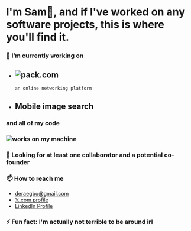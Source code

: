 # I'm Sam👋, and if I've worked on any software projects, this is where you'll find it.


<!--
<img src="https://drive.google.com/thumbnail?id=1Iljo3gxRFCgzpcZPQ6DI_JOFiCChb9LQ" alt="" width="721.7px" height="236.3px">
-->
### 🔭 I’m currently working on
- ## ![pack.com](https://drive.google.com/thumbnail?id=1O8f-bHOIdKoaQpsimfiZXS2MydJXYs8u)
      an online networking platform
- ## Mobile image search
### and all of my code
### ![works on my machine](https://drive.google.com/thumbnail?id=1S2TLFA1ntxWQDg5En7VMOXuSVEp4twyR) 

### 🤔 Looking for at least one collaborator and a potential co-founder

### 📫 How to reach me
- deraegbo@gmail.com
- [𝕏.com profile](https://www.x.com/samordera)
- [LinkedIn Profile](https://linkedin.com/in/sam-egbo-6b202927a)

### ⚡ Fun fact: I'm actually not terrible to be around irl
